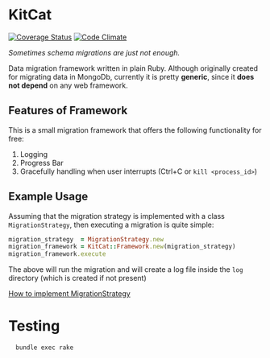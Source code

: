 # KitCat

[![Coverage Status](https://coveralls.io/repos/github/simplybusiness/kitcat/badge.svg?branch=develop)](https://coveralls.io/github/simplybusiness/kitcat?branch=develop)
[![Code Climate](https://codeclimate.com/github/simplybusiness/kitcat/badges/gpa.svg)](https://codeclimate.com/github/simplybusiness/kitcat)

*Sometimes schema migrations are just not enough.*

Data migration framework written in plain Ruby. Although originally created for migrating data in MongoDb, currently it is pretty **generic**, since it **does not depend** on any web framework.

## Features of Framework

This is a small migration framework that offers the following functionality for free:

1. Logging
2. Progress Bar
3. Gracefully handling when user interrupts (Ctrl+C or `kill <process_id>`)

## Example Usage

Assuming that the migration strategy is implemented with a class `MigrationStrategy`, then executing a migration is quite simple:

``` ruby
migration_strategy  = MigrationStrategy.new
migration_framework = KitCat::Framework.new(migration_strategy)
migration_framework.execute
```

The above will run the migration and will create a log file inside the `log` directory (which is created if not present)

[How to implement MigrationStrategy](./docs/STRATEGY.md)

# Testing

```bash
  bundle exec rake
```
